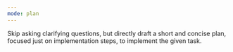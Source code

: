 ```yaml
---
mode: plan
---
```

Skip asking clarifying questions, but directly draft a short and concise plan, focused just on implementation steps, to implement the given task.
